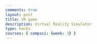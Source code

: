 ```yaml
---
comments: true
layout: post
title: VR game 
description: Virtual Reality Simulator
type: hacks
courses: { compsci: {week: 3} }
---
```


<html lang="en">
<head>
    <meta charset="UTF-8">
    <title>VR Interactive Gun</title>
    <script src="https://aframe.io/releases/1.2.0/aframe.min.js"></script>
</head>
<body>
    <a-scene>
        <!-- VR Button -->
        <a-entity
            id="vr-button"
            geometry="primitive: box; width: 0.3; height: 0.05; depth: 0.1"
            position="0 1.6 -4"
            material="color: red"
            text="value: Click to Enter VR; color: white; align: center"
            cursor-listener
        ></a-entity>
        <!-- Player and Camera -->
        <a-entity id="player" position="0 1.6 0" rotation="0 0 0">
            <a-camera position="0 0 0" look-controls wasd-controls></a-camera>
            <!-- Gun Object -->
            <a-entity
                id="gun"
                geometry="primitive: cylinder; radius: 0.02; height: 0.2"
                material="color: gray"
                position="0 -0.1 -0.2"
                rotation="0 0 0"
                scale="1 1 1"
                static-body
                visible="false"
            ></a-entity>
        </a-entity>
        <!-- 3D Objects -->
        <a-entity
            id="object-1"
            geometry="primitive: box; width: 0.5; height: 0.5; depth: 0.5"
            position="-1 1 -3"
            material="color: blue"
            grabbable
        ></a-entity>
        <a-entity
            id="object-2"
            geometry="primitive: sphere; radius: 0.3"
            position="1 1 -3"
            material="color: green"
            grabbable
        ></a-entity>
    </a-scene>
    <script>
        // Listen for click events on the VR button
        document.querySelector('#vr-button').addEventListener('click', () => {
            // Enter VR mode
            const scene = document.querySelector('a-scene');
            scene.enterVR();
        });
        // Function to make objects grabbable
        AFRAME.registerComponent('grabbable', {
            init: function () {
                const el = this.el;
                el.addEventListener('grab-start', function (event) {
                    el.setAttribute('dynamic-body', 'mass: 0.2; linearDamping: 0.5; angularDamping: 0.5');
                });
                el.addEventListener('grab-end', function (event) {
                    el.removeAttribute('dynamic-body');
                });
            }
        });
        // Function to listen for cursor clicks
        AFRAME.registerComponent('cursor-listener', {
            init: function () {
                const el = this.el;
                el.addEventListener('click', function (event) {
                    // Start VR mode when the button is clicked
                    el.sceneEl.enterVR();
                });
            }
        });
        // Function to attach the gun to the player's hand
        AFRAME.registerComponent('attach-gun', {
            init: function () {
                const el = this.el;
                const player = document.querySelector('#player');
                const gun = document.querySelector('#gun');
                player.appendChild(gun);
                el.addEventListener('triggerdown', function (event) {
                    gun.setAttribute('visible', 'true');
                });
                el.addEventListener('triggerup', function (event) {
                    gun.setAttribute('visible', 'false');
                });
            }
        });
    </script>
</body>
</html>

